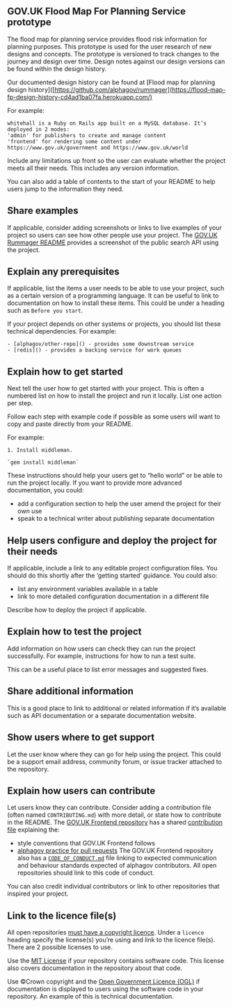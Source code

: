 ## GOV.UK Flood Map For Planning Service prototype

The flood map for planning service provides flood risk information for planning purposes. This prototype is used for the user research of new designs and concepts. The prototype is versioned to track changes to the journey and design over time. Design notes against our design versions can be found within the design history. 

Our documented design history can be found at [Flood map for planning design history]([https://github.com/alphagov/rummager](https://flood-map-fp-design-history-cd4ad1ba07fa.herokuapp.com/) 

For example:

```
whitehall is a Ruby on Rails app built on a MySQL database. It’s deployed in 2 modes: 
'admin' for publishers to create and manage content
'frontend' for rendering some content under https://www.gov.uk/government and https://www.gov.uk/world
```

Include any limitations up front so the user can evaluate whether the project meets all their needs. This includes any version information. 

You can also add a table of contents to the start of your README to help users jump to the information they need. 

## Share examples
If applicable, consider adding screenshots or links to live examples of your project so users can see how other people use your project. The [GOV.UK Rummager README](https://github.com/alphagov/rummager) provides a screenshot of the public search API using the project. 

## Explain any prerequisites
If applicable, list the items a user needs to be able to use your project, such as a certain version of a programming language. It can be useful to link to documentation on how to install these items. This could be under a heading such as `Before you start`.

If your project depends on other systems or projects, you should list these technical dependencies. For example:

```
- [alphagov/other-repo]() - provides some downstream service
- [redis]() - provides a backing service for work queues
```

## Explain how to get started
Next tell the user how to get started with your project. This is often a numbered list on how to install the project and run it locally. List one action per step.

Follow each step with example code if possible as some users will want to copy and paste directly from your README. 

For example:

```
1. Install middleman.

`gem install middleman`
```

These instructions should help your users get to “hello world” or be able to run the project locally. If you want to provide more advanced documentation, you could:

- add a configuration section to help the user amend the project for their own use 
- speak to a technical writer about publishing separate documentation 

## Help users configure and deploy the project for their needs
If applicable, include a link to any editable project configuration files. You should do this shortly after the ‘getting started’ guidance. You could also:

- list any environment variables available in a table
- link to more detailed configuration documentation in a different file 

Describe how to deploy the project if applicable. 

## Explain how to test the project
Add information on how users can check they can run the project successfully. For example, instructions for how to run a test suite. 

This can be a useful place to list error messages and suggested fixes.

## Share additional information
This is a good place to link to additional or related information if it’s available such as API documentation or a separate documentation website. 

## Show users where to get support
Let the user know where they can go for help using the project. This could be a support email address, community forum, or issue tracker attached to the repository. 

## Explain how users can contribute
Let users know they can contribute. Consider adding a contribution file (often named `CONTRIBUTING.md`) with more detail, or state how to contribute in the README. The [GOV.UK Frontend repository](https://github.com/alphagov/govuk-frontend) has a shared [contribution file](https://github.com/alphagov/govuk-frontend/blob/master/CONTRIBUTING.md) explaining the:
- style conventions that GOV.UK Frontend follows 
- [alphagov practice for pull requests](https://github.com/alphagov/styleguides/blob/master/pull-requests.md) 
The GOV.UK Frontend repository also has a [`CODE_OF_CONDUCT.md`](https://github.com/alphagov/govuk-frontend/blob/master/CODE_OF_CONDUCT.md) file linking to expected communication and behaviour standards expected of alphagov contributors. All open repositories should link to this code of conduct.

You can also credit individual contributors or link to other repositories that inspired your project. 

## Link to the licence file(s)
All open repositories [must have a copyright licence](https://gds-way.cloudapps.digital/manuals/licensing.html#copyright-notice). Under a `licence` heading specify the license(s) you’re using and link to the licence file(s). There are 2 possible licenses to use.

Use the [MIT License](https://opensource.org/licenses/MIT) if your repository contains software code. This license also covers documentation in the repository about that code.

Use ©Crown copyright and the [Open Government Licence (OGL)](http://www.nationalarchives.gov.uk/doc/open-government-licence/version/3) if documentation is displayed to users using the software code in your repository. An example of this is technical documentation.
